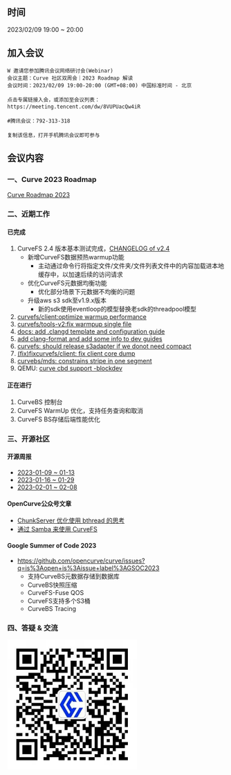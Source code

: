 ## 时间

2023/02/09 19:00 ~ 20:00

## 加入会议

```
W 邀请您参加腾讯会议网络研讨会(Webinar)
会议主题：Curve 社区双周会｜2023 Roadmap 解读
会议时间：2023/02/09 19:00-20:00 (GMT+08:00) 中国标准时间 - 北京

点击专属链接入会，或添加至会议列表：
https://meeting.tencent.com/dw/8VUPUacQw4iR

#腾讯会议：792-313-318

复制该信息，打开手机腾讯会议即可参与
```



## 会议内容

### 一、Curve 2023 Roadmap

[Curve Roadmap 2023](https://github.com/opencurve/curve/issues/2207)



### 二、近期工作

#### 已完成

1. CurveFS 2.4 版本基本测试完成，[CHANGELOG of v2.4](https://github.com/opencurve/curve/blob/master/CHANGELOG-2.4.md)
   - 新增CurveFS数据预热warmup功能
     - 主动通过命令行将指定文件/文件夹/文件列表文件中的内容加载进本地缓存中，以加速后续的访问请求
   - 优化CurveFS元数据均衡功能
     - 优化部分场景下元数据不均衡的问题
   - 升级aws s3 sdk至v1.9.x版本
     - 新的sdk使用eventloop的模型替换老sdk的threadpool模型
2. [curvefs/client:optimize warmup performance](https://github.com/opencurve/curve/pull/2216/commits/be7f96b37a1661b318250ed28a34887e431b1e81)
3. [curvefs/tools-v2:fix warmpup single file](https://github.com/opencurve/curve/pull/2198/commits/8593ce82c26dbd680e09c96332a6fab5478a92de)
4. [docs: add .clangd template and configuration guide](https://github.com/opencurve/curve/commit/371ff15166d759a5f3f9ba0a02d5183c949775f2)
5. [add clang-format and add some info to dev guides](https://github.com/opencurve/curve/commit/305026513a6df4a43f738e6cf04e99264b0a1547)
6. [curvefs: should release s3adapter if we donot need compact](https://github.com/opencurve/curve/pull/2215/commits/ac0855023ee77cf76350c8469ea8b927ca1470db)
7. [(fix)fixcurvefs/client: fix client core dump](https://github.com/opencurve/curve/commit/796195da3354d8fe0737a2388998a9526d86f438)
8. [curvebs/mds: constrains stripe in one segment](https://github.com/opencurve/curve/commit/e14ff17098d3764224a2f1bb129d1ec0d5377cb4)
9. QEMU: [curve cbd support -blockdev](https://github.com/opencurve/curve-qemu-block-driver/pull/6/commits/72e9003ed876ee91636684a3eed69e707922cf39)


#### 正在进行

1. CurveBS 控制台
2. CurveFS WarmUp 优化，支持任务查询和取消
4. CurveFS BS存储后端性能优化


### 三、开源社区

#### 开源周报

- [2023-01-09 ~ 01-13](https://github.com/opencurve/community/blob/master/affair/week_report/2023-01-16.md)
- [2023-01-16 ~ 01-29](https://github.com/opencurve/community/blob/master/affair/week_report/2023-01-29.md)
- [2023-02-01 ~ 02-08](https://github.com/opencurve/community/blob/master/affair/week_report/2023-02-06.md)

#### OpenCurve公众号文章

- [ChunkServer 优化使用 bthread 的思考](https://mp.weixin.qq.com/s/75Af3c1Cp1g1j1MC38c1rg)
- [通过 Samba 来使用 CurveFS](https://mp.weixin.qq.com/s/TRTLseARvR36hN3A0om9Pw)

#### Google Summer of Code 2023

- https://github.com/opencurve/curve/issues?q=is%3Aopen+is%3Aissue+label%3AGSOC2023
  - 支持CurveBS元数据存储到数据库
  - CurveBS快照压缩
  - CurveFS-Fuse QOS
  - CurveFS支持多个S3桶
  - CurveBS Tracing

### 四、答疑 & 交流

<img src="../images/curve-wechat.jpeg" alt="curve-wechat.jpeg" width="300">
